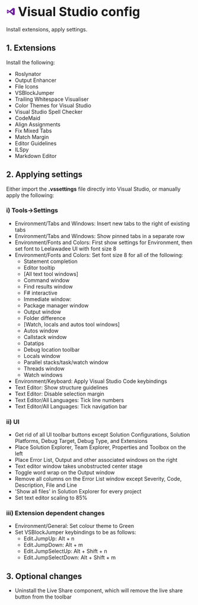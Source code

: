 # <img src="../../img/visual-studio.png" alt="vs" width="25"/> <span style="font-size:larger;">Visual Studio config</span>

Install extensions, apply settings.

## 1. Extensions
Install the following:
- Roslynator
- Output Enhancer
- File Icons
- VSBlockJumper
- Trailing Whitespace Visualiser
- Color Themes for Visual Studio
- Visual Studio Spell Checker
- CodeMaid
- Align Assignments
- Fix Mixed Tabs
- Match Margin
- Editor Guidelines
- ILSpy
- Markdown Editor

## 2. Applying settings
Either import the **.vssettings** file directly into Visual Studio, or manually apply the following:

### i) Tools->Settings
- Environment/Tabs and Windows: Insert new tabs to the right of existing tabs
- Environment/Tabs and Windows: Show pinned tabs in a separate row
- Environment/Fonts and Colors: First show settings for Environment, then set font to Leelawadee UI with font size 8
- Environment/Fonts and Colors: Set font size 8 for all of the following:
    - Statement completion
    - Editor tooltip
    - [All text tool windows]
    - Command window
    - Find results window
    - F# interactive
    - Immediate window:
    - Package manager window
    - Output window
    - Folder difference
    - [Watch, locals and autos tool windows]
    - Autos window
    - Callstack window
    - Datatips
    - Debug location toolbar
    - Locals window
    - Parallel stacks/task/watch window
    - Threads window
    - Watch windows
- Environment/Keyboard: Apply Visual Studio Code keybindings
- Text Editor: Show structure guidelines
- Text Editor: Disable selection margin
- Text Editor/All Languages: Tick line numbers
- Text Editor/All Languages: Tick navigation bar

### ii) UI
- Get rid of all UI toolbar buttons except Solution Configurations, Solution Platforms, Debug Target, Debug Type, and Extensions
- Place Solution Explorer, Team Explorer, Properties and Toolbox on the left
- Place Error List, Output and other associated windows on the right
- Text editor window takes unobstructed center stage
- Toggle word wrap on the Output window
- Remove all columns on the Error List window except Severity, Code, Description, File and Line
- 'Show all files' in Solution Explorer for every project
- Set text editor scaling to 85%

### iii) Extension dependent changes
- Environment/General: Set colour theme to Green
- Set VSBlockJumper keybindings to be as follows:
    - Edit.JumpUp: Alt + n
    - Edit.JumpDown: Alt + m
    - Edit.JumpSelectUp: Alt + Shift + n
    - Edit.JumpSelectDown: Alt + Shift + m

## 3. Optional changes
- Uninstall the Live Share component, which will remove the live share button from the toolbar

